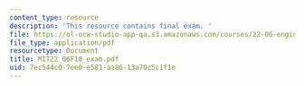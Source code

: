 ```yaml
---
content_type: resource
description: 'This resource contains final exam. '
file: https://ol-ocw-studio-app-qa.s3.amazonaws.com/courses/22-06-engineering-of-nuclear-systems-fall-2010/7ec544c07ee0e581aa8613a70c5c1f1e_MIT22_06F10_exam.pdf
file_type: application/pdf
resourcetype: Document
title: MIT22_06F10_exam.pdf
uid: 7ec544c0-7ee0-e581-aa86-13a70c5c1f1e
---
```

